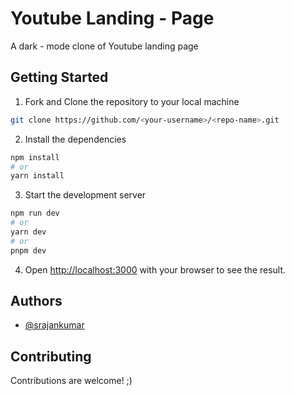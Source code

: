# Youtube Landing - Page

A dark - mode clone of Youtube landing page

## Getting Started

1. Fork and Clone the repository to your local machine

```bash
git clone https://github.com/<your-username>/<repo-name>.git
```

2. Install the dependencies

```bash
npm install
# or
yarn install
```

3. Start the development server

```bash
npm run dev
# or
yarn dev
# or
pnpm dev
```

4. Open [http://localhost:3000](http://localhost:3000) with your browser to see the result.

## Authors

- [@srajankumar](https://github.com/srajankumar)

## Contributing

Contributions are welcome! ;)

